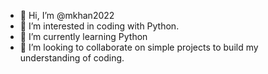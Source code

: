 - 👋 Hi, I’m @mkhan2022
- 👀 I’m interested in coding with Python.
- 🌱 I’m currently learning Python
- 💞️ I’m looking to collaborate on simple projects to build my understanding of coding.

<!---
mkhan2022/mkhan2022 is a ✨ special ✨ repository because its `README.md` (this file) appears on your GitHub profile.
You can click the Preview link to take a look at your changes.
--->
